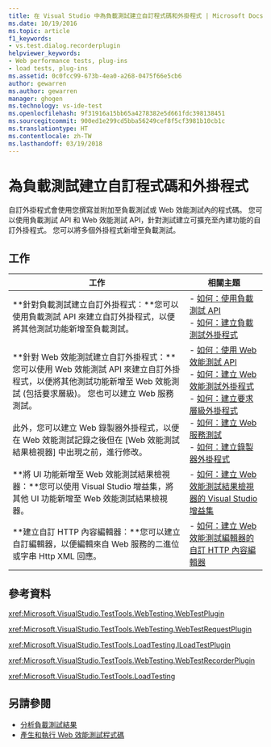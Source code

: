 ```yaml
---
title: 在 Visual Studio 中為負載測試建立自訂程式碼和外掛程式 | Microsoft Docs
ms.date: 10/19/2016
ms.topic: article
f1_keywords:
- vs.test.dialog.recorderplugin
helpviewer_keywords:
- Web performance tests, plug-ins
- load tests, plug-ins
ms.assetid: 0c0fcc99-673b-4ea0-a268-0475f66e5cb6
author: gewarren
ms.author: gewarren
manager: ghogen
ms.technology: vs-ide-test
ms.openlocfilehash: 9f31916a15bb65a4278382e5d661fdc398138451
ms.sourcegitcommit: 900ed1e299cd5bba56249cef8f5cf3981b10cb1c
ms.translationtype: HT
ms.contentlocale: zh-TW
ms.lasthandoff: 03/19/2018
---
```

# <a name="create-custom-code-and-plug-ins-for-load-tests"></a>為負載測試建立自訂程式碼和外掛程式

自訂外掛程式會使用您撰寫並附加至負載測試或 Web 效能測試內的程式碼。 您可以使用負載測試 API 和 Web 效能測試 API，針對測試建立可擴充至內建功能的自訂外掛程式。 您可以將多個外掛程式新增至負載測試。

## <a name="tasks"></a>工作

|工作|相關主題|
|-----------|-----------------------|
|**針對負載測試建立自訂外掛程式：**您可以使用負載測試 API 來建立自訂外掛程式，以便將其他測試功能新增至負載測試。|-   [如何：使用負載測試 API](../test/how-to-use-the-load-test-api.md)<br />-   [如何：建立負載測試外掛程式](../test/how-to-create-a-load-test-plug-in.md)|
|**針對 Web 效能測試建立自訂外掛程式：**您可以使用 Web 效能測試 API 來建立自訂外掛程式，以便將其他測試功能新增至 Web 效能測試 (包括要求層級)。 您也可以建立 Web 服務測試。<br /><br /> 此外，您可以建立 Web 錄製器外掛程式，以便在 Web 效能測試記錄之後但在 [Web 效能測試結果檢視器] 中出現之前，進行修改。|-   [如何：使用 Web 效能測試 API](../test/how-to-use-the-web-performance-test-api.md)<br />-   [如何：建立 Web 效能測試外掛程式](../test/how-to-create-a-web-performance-test-plug-in.md)<br />-   [如何：建立要求層級外掛程式](../test/how-to-create-a-request-level-plug-in.md)<br />-   [如何：建立 Web 服務測試](../test/how-to-create-a-web-service-test.md)<br />-   [如何：建立錄製器外掛程式](../test/how-to-create-a-recorder-plug-in.md)|
|**將 UI 功能新增至 Web 效能測試結果檢視器：**您可以使用 Visual Studio 增益集，將其他 UI 功能新增至 Web 效能測試結果檢視器。|-   [如何：建立 Web 效能測試結果檢視器的 Visual Studio 增益集](../test/how-to-create-an-add-in-for-the-web-performance-test-results-viewer.md)|
|**建立自訂 HTTP 內容編輯器：**您可以建立自訂編輯器，以便編輯來自 Web 服務的二進位或字串 Http XML 回應。|-   [如何：建立 Web 效能測試編輯器的自訂 HTTP 內容編輯器](../test/how-to-create-a-custom-http-body-editor-for-the-web-performance-test-editor.md)|

## <a name="reference"></a>參考資料

<xref:Microsoft.VisualStudio.TestTools.WebTesting.WebTestPlugin>

<xref:Microsoft.VisualStudio.TestTools.WebTesting.WebTestRequestPlugin>

<xref:Microsoft.VisualStudio.TestTools.LoadTesting.ILoadTestPlugin>

<xref:Microsoft.VisualStudio.TestTools.WebTesting.WebTestRecorderPlugin>

<xref:Microsoft.VisualStudio.TestTools.LoadTesting>

## <a name="see-also"></a>另請參閱

- [分析負載測試結果](../test/analyze-load-test-results-using-the-load-test-analyzer.md)
- [產生和執行 Web 效能測試程式碼](../test/generate-and-run-a-coded-web-performance-test.md)